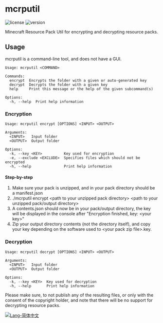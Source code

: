 # mcrputil

![license](https://img.shields.io/badge/License-Apache_2.0-blue.svg)
![version](https://img.shields.io/badge/Version-1.2.0-green.svg)

Minecraft Resource Pack Util for encrypting and decrypting resource packs.

## Usage

mcrputil is a command-line tool, and does not have a GUI.

```
Usage: mcrputil <COMMAND>

Commands:
  encrypt  Encrypts the folder with a given or auto-generated key
  decrypt  Decrypts the folder with a given key
  help     Print this message or the help of the given subcommand(s)

Options:
  -h, --help  Print help information
```

### Encryption

```
Usage: mcrputil encrypt [OPTIONS] <INPUT> <OUTPUT>

Arguments:
  <INPUT>   Input folder
  <OUTPUT>  Output folder

Options:
  -k, --key <KEY>          Key used for encryption
  -e, --exclude <EXCLUDE>  Specifies files which should not be encrypted
  -h, --help               Print help information
```

#### Step-by-step

1. Make sure your pack is unzipped, and in your pack directory should be a manifest.json
2. ./mcrputil encrypt \<path to your unzipped pack directory> \<path to your unzipped pack/output directory>
3. A contents.json should now be in your pack/output directory, the key will be displayed in the console after "Encryption finished, key: \<your key>"
4. Zip your output directory contents (not the directory itself), and copy your key depending on the software used to \<your pack zip file>.key.

### Decryption

```
Usage: mcrputil decrypt [OPTIONS] <INPUT> <OUTPUT>

Arguments:
  <INPUT>   Input folder
  <OUTPUT>  Output folder

Options:
  -k, --key <KEY>  Key used for decryption
  -h, --help       Print help information
```

Please make sure, to not publish any of the resulting files, or only with the consent of the copyright holder, and note
that there will be no support for decrypting resource packs.

[![Lang-简体中文](https://img.shields.io/badge/Lang-%E7%AE%80%E4%BD%93%E4%B8%AD%E6%96%87-red)](README-zh_CN.md)
